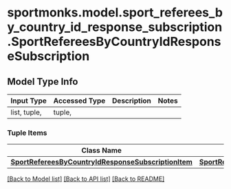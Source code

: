 # sportmonks.model.sport_referees_by_country_id_response_subscription.SportRefereesByCountryIdResponseSubscription

## Model Type Info
Input Type | Accessed Type | Description | Notes
------------ | ------------- | ------------- | -------------
list, tuple,  | tuple,  |  | 

### Tuple Items
Class Name | Input Type | Accessed Type | Description | Notes
------------- | ------------- | ------------- | ------------- | -------------
[**SportRefereesByCountryIdResponseSubscriptionItem**](SportRefereesByCountryIdResponseSubscriptionItem.md) | [**SportRefereesByCountryIdResponseSubscriptionItem**](SportRefereesByCountryIdResponseSubscriptionItem.md) | [**SportRefereesByCountryIdResponseSubscriptionItem**](SportRefereesByCountryIdResponseSubscriptionItem.md) |  | 

[[Back to Model list]](../../README.md#documentation-for-models) [[Back to API list]](../../README.md#documentation-for-api-endpoints) [[Back to README]](../../README.md)

